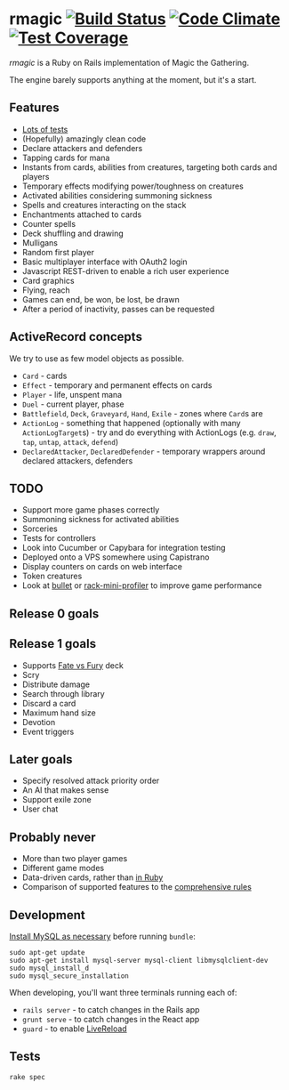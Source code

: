 rmagic [![Build Status](https://travis-ci.org/soundasleep/rmagic.svg?branch=master)](https://travis-ci.org/soundasleep/rmagic) [![Code Climate](https://codeclimate.com/github/soundasleep/rmagic/badges/gpa.svg)](https://codeclimate.com/github/soundasleep/rmagic) [![Test Coverage](https://codeclimate.com/github/soundasleep/rmagic/badges/coverage.svg)](https://codeclimate.com/github/soundasleep/rmagic/coverage)
======

*rmagic* is a Ruby on Rails implementation of Magic the Gathering.

The engine barely supports anything at the moment, but it's a start.

## Features

* [Lots of tests](spec/games/)
* (Hopefully) amazingly clean code
* Declare attackers and defenders
* Tapping cards for mana
* Instants from cards, abilities from creatures, targeting both cards and players
* Temporary effects modifying power/toughness on creatures
* Activated abilities considering summoning sickness
* Spells and creatures interacting on the stack
* Enchantments attached to cards
* Counter spells
* Deck shuffling and drawing
* Mulligans
* Random first player
* Basic multiplayer interface with OAuth2 login
* Javascript REST-driven to enable a rich user experience
* Card graphics
* Flying, reach
* Games can end, be won, be lost, be drawn
* After a period of inactivity, passes can be requested

## ActiveRecord concepts

We try to use as few model objects as possible.

* `Card` - cards
* `Effect` - temporary and permanent effects on cards
* `Player` - life, unspent mana
* `Duel` - current player, phase
* `Battlefield`, `Deck`, `Graveyard`, `Hand`, `Exile` - zones where `Card`s are
* `ActionLog` - something that happened (optionally with many `ActionLogTarget`s) - try and do everything with ActionLogs (e.g. `draw`, `tap`, `untap`, `attack`, `defend`)
* `DeclaredAttacker`, `DeclaredDefender` - temporary wrappers around declared attackers, defenders

## TODO

* Support more game phases correctly
* Summoning sickness for activated abilities
* Sorceries
* Tests for controllers
* Look into Cucumber or Capybara for integration testing
* Deployed onto a VPS somewhere using Capistrano
* Display counters on cards on web interface
* Token creatures
* Look at [bullet](https://github.com/flyerhzm/bullet) or [rack-mini-profiler](https://github.com/MiniProfiler/rack-mini-profiler) to improve game performance

## Release 0 goals

## Release 1 goals

* Supports [Fate vs Fury](http://sales.starcitygames.com/carddisplay.php?product=695013) deck
* Scry
* Distribute damage
* Search through library
* Discard a card
* Maximum hand size
* Devotion
* Event triggers

## Later goals

* Specify resolved attack priority order
* An AI that makes sense
* Support exile zone
* User chat

## Probably never

* More than two player games
* Different game modes
* Data-driven cards, rather than [in Ruby](app/cards/)
* Comparison of supported features to the [comprehensive rules](http://magiccards.info/rules.html)

## Development

[Install MySQL as necessary](https://www.digitalocean.com/community/tutorials/how-to-use-mysql-with-your-ruby-on-rails-application-on-ubuntu-14-04) before running `bundle`:

```
sudo apt-get update
sudo apt-get install mysql-server mysql-client libmysqlclient-dev
sudo mysql_install_d
sudo mysql_secure_installation
```

When developing, you'll want three terminals running each of:

* `rails server` - to catch changes in the Rails app
* `grunt serve` - to catch changes in the React app
* `guard` - to enable [LiveReload](https://mattbrictson.com/lightning-fast-sass-reloading-in-rails)

## Tests

```
rake spec
```
